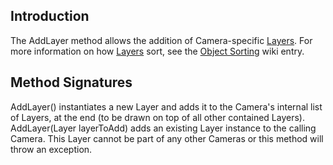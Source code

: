 ## Introduction

The AddLayer method allows the addition of Camera-specific [Layers](/frb/docs/index.php?title=FlatRedBall.Graphics.Layer "FlatRedBall.Graphics.Layer"). For more information on how [Layers](/frb/docs/index.php?title=FlatRedBall.Graphics.Layer "FlatRedBall.Graphics.Layer") sort, see the [Object Sorting](/frb/docs/index.php?title=FlatRedBallXna:Tutorials:Object_Sorting "FlatRedBallXna:Tutorials:Object Sorting") wiki entry.

## Method Signatures

AddLayer() instantiates a new Layer and adds it to the Camera's internal list of Layers, at the end (to be drawn on top of all other contained Layers). AddLayer(Layer layerToAdd) adds an existing Layer instance to the calling Camera. This Layer cannot be part of any other Cameras or this method will throw an exception.
